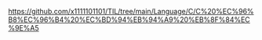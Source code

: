 https://github.com/x1111101101/TIL/tree/main/Language/C/C%20%EC%96%B8%EC%96%B4%20%EC%BD%94%EB%94%A9%20%EB%8F%84%EC%9E%A5
